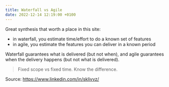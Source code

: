 ```yaml
---
title: Waterfall vs Agile
date: 2022-12-14 12:19:00 +0100
---
```




Great synthesis that worth a place in this site:

- in waterfall, you estimate time/effort to do a known set of features
- in agile, you estimate the features you can deliver in a known period

Waterfall guarantees what is delivered (but not when), and agile guarantees when the delivery happens (but not what is delivered).

> Fixed scope vs fixed time. Know the difference.

Source: https://www.linkedin.com/in/sklivvz/